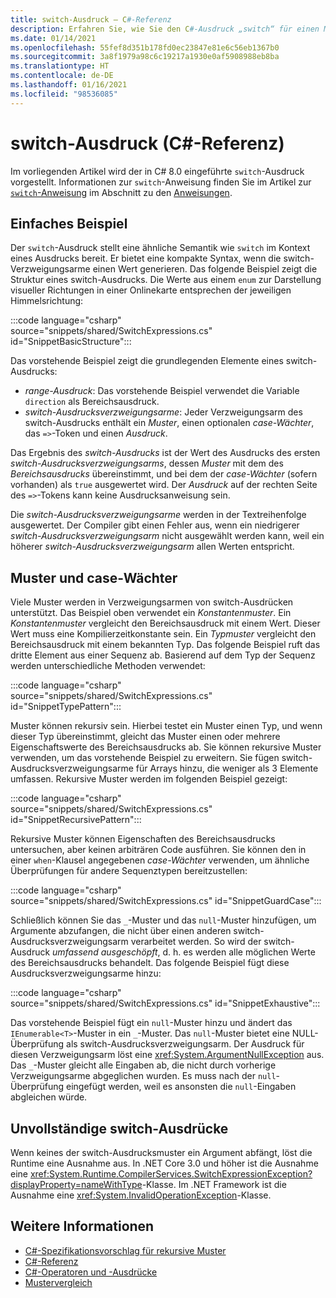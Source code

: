```yaml
---
title: switch-Ausdruck – C#-Referenz
description: Erfahren Sie, wie Sie den C#-Ausdruck „switch“ für einen Musterabgleich und die Selbstprüfung von Daten verwenden.
ms.date: 01/14/2021
ms.openlocfilehash: 55fef8d351b178fd0ec23847e81e6c56eb1367b0
ms.sourcegitcommit: 3a8f1979a98c6c19217a1930e0af5908988eb8ba
ms.translationtype: HT
ms.contentlocale: de-DE
ms.lasthandoff: 01/16/2021
ms.locfileid: "98536085"
---
```

# <a name="switch-expression-c-reference"></a>switch-Ausdruck (C#-Referenz)

Im vorliegenden Artikel wird der in C# 8.0 eingeführte `switch`-Ausdruck vorgestellt. Informationen zur `switch`-Anweisung finden Sie im Artikel zur [`switch`-Anweisung](../keywords/switch.md) im Abschnitt zu den [Anweisungen](../keywords/index.md).

## <a name="basic-example"></a>Einfaches Beispiel

Der `switch`-Ausdruck stellt eine ähnliche Semantik wie `switch` im Kontext eines Ausdrucks bereit. Er bietet eine kompakte Syntax, wenn die switch-Verzweigungsarme einen Wert generieren. Das folgende Beispiel zeigt die Struktur eines switch-Ausdrucks. Die Werte aus einem `enum` zur Darstellung visueller Richtungen in einer Onlinekarte entsprechen der jeweiligen Himmelsrichtung:

:::code language="csharp" source="snippets/shared/SwitchExpressions.cs" id="SnippetBasicStructure":::

Das vorstehende Beispiel zeigt die grundlegenden Elemente eines switch-Ausdrucks:

- *range-Ausdruck*: Das vorstehende Beispiel verwendet die Variable `direction` als Bereichsausdruck.
- *switch-Ausdrucksverzweigungsarme*: Jeder Verzweigungsarm des switch-Ausdrucks enthält ein *Muster*, einen optionalen *case-Wächter*, das `=>`-Token und einen *Ausdruck*.

Das Ergebnis des *switch-Ausdrucks* ist der Wert des Ausdrucks des ersten *switch-Ausdrucksverzweigungsarms*, dessen *Muster* mit dem des *Bereichsausdrucks* übereinstimmt, und bei dem der *case-Wächter* (sofern vorhanden) als `true` ausgewertet wird. Der *Ausdruck* auf der rechten Seite des `=>`-Tokens kann keine Ausdrucksanweisung sein.

Die *switch-Ausdrucksverzweigungsarme* werden in der Textreihenfolge ausgewertet. Der Compiler gibt einen Fehler aus, wenn ein niedrigerer *switch-Ausdrucksverzweigungsarm* nicht ausgewählt werden kann, weil ein höherer *switch-Ausdrucksverzweigungsarm* allen Werten entspricht.

## <a name="patterns-and-case-guards"></a>Muster und case-Wächter

Viele Muster werden in Verzweigungsarmen von switch-Ausdrücken unterstützt. Das Beispiel oben verwendet ein *Konstantenmuster*. Ein *Konstantenmuster* vergleicht den Bereichsausdruck mit einem Wert. Dieser Wert muss eine Kompilierzeitkonstante sein. Ein *Typmuster* vergleicht den Bereichsausdruck mit einem bekannten Typ. Das folgende Beispiel ruft das dritte Element aus einer Sequenz ab. Basierend auf dem Typ der Sequenz werden unterschiedliche Methoden verwendet:

:::code language="csharp" source="snippets/shared/SwitchExpressions.cs" id="SnippetTypePattern":::

Muster können rekursiv sein. Hierbei testet ein Muster einen Typ, und wenn dieser Typ übereinstimmt, gleicht das Muster einen oder mehrere Eigenschaftswerte des Bereichsausdrucks ab. Sie können rekursive Muster verwenden, um das vorstehende Beispiel zu erweitern. Sie fügen switch-Ausdrucksverzweigungsarme für Arrays hinzu, die weniger als 3 Elemente umfassen. Rekursive Muster werden im folgenden Beispiel gezeigt:

:::code language="csharp" source="snippets/shared/SwitchExpressions.cs" id="SnippetRecursivePattern":::

Rekursive Muster können Eigenschaften des Bereichsausdrucks untersuchen, aber keinen arbiträren Code ausführen. Sie können den in einer `when`-Klausel angegebenen *case-Wächter* verwenden, um ähnliche Überprüfungen für andere Sequenztypen bereitzustellen:

:::code language="csharp" source="snippets/shared/SwitchExpressions.cs" id="SnippetGuardCase":::

Schließlich können Sie das `_`-Muster und das `null`-Muster hinzufügen, um Argumente abzufangen, die nicht über einen anderen switch-Ausdrucksverzweigungsarm verarbeitet werden. So wird der switch-Ausdruck *umfassend ausgeschöpft*, d. h. es werden alle möglichen Werte des Bereichsausdrucks behandelt. Das folgende Beispiel fügt diese Ausdrucksverzweigungsarme hinzu:

:::code language="csharp" source="snippets/shared/SwitchExpressions.cs" id="SnippetExhaustive":::

Das vorstehende Beispiel fügt ein `null`-Muster hinzu und ändert das `IEnumerable<T>`-Muster in ein `_`-Muster. Das `null`-Muster bietet eine NULL-Überprüfung als switch-Ausdrucksverzweigungsarm. Der Ausdruck für diesen Verzweigungsarm löst eine <xref:System.ArgumentNullException> aus. Das `_`-Muster gleicht alle Eingaben ab, die nicht durch vorherige Verzweigungsarme abgeglichen wurden. Es muss nach der `null`-Überprüfung eingefügt werden, weil es ansonsten die `null`-Eingaben abgleichen würde.

## <a name="non-exhaustive-switch-expressions"></a>Unvollständige switch-Ausdrücke

Wenn keines der switch-Ausdrucksmuster ein Argument abfängt, löst die Runtime eine Ausnahme aus. In .NET Core 3.0 und höher ist die Ausnahme eine <xref:System.Runtime.CompilerServices.SwitchExpressionException?displayProperty=nameWithType>-Klasse. Im .NET Framework ist die Ausnahme eine <xref:System.InvalidOperationException>-Klasse.

## <a name="see-also"></a>Weitere Informationen

- [C#-Spezifikationsvorschlag für rekursive Muster](~/_csharplang/proposals/csharp-8.0/patterns.md#switch-expression)
- [C#-Referenz](../index.md)
- [C#-Operatoren und -Ausdrücke](index.md)
- [Mustervergleich](../../pattern-matching.md)
